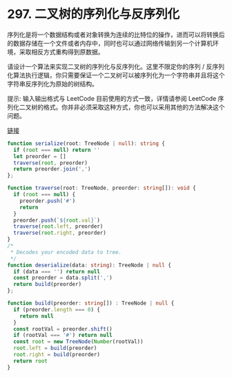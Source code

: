 # 297. 二叉树的序列化与反序列化

序列化是将一个数据结构或者对象转换为连续的比特位的操作，进而可以将转换后的数据存储在一个文件或者内存中，同时也可以通过网络传输到另一个计算机环境，采取相反方式重构得到原数据。

请设计一个算法来实现二叉树的序列化与反序列化。这里不限定你的序列 / 反序列化算法执行逻辑，你只需要保证一个二叉树可以被序列化为一个字符串并且将这个字符串反序列化为原始的树结构。

提示: 输入输出格式与 LeetCode 目前使用的方式一致，详情请参阅 LeetCode 序列化二叉树的格式。你并非必须采取这种方式，你也可以采用其他的方法解决这个问题。

[链接](https://leetcode-cn.com/problems/serialize-and-deserialize-binary-tree)

```ts
function serialize(root: TreeNode | null): string {
  if (root === null) return ''
  let preorder = []
  traverse(root, preorder)
  return preorder.join(',')
};

function traverse(root: TreeNode, preorder: string[]): void {
  if (root === null) {
    preorder.push('#')
    return
  }
  preorder.push(`${root.val}`)
  traverse(root.left, preorder)
  traverse(root.right, preorder)
}
/*
 * Decodes your encoded data to tree.
 */
function deserialize(data: string): TreeNode | null {
  if (data === '') return null
  const preorder = data.split(',')
  return build(preorder)
};

function build(preorder: string[]) : TreeNode | null {
  if (preorder.length === 0) {
    return null
  }
  const rootVal = preorder.shift()
  if (rootVal === '#') return null
  const root = new TreeNode(Number(rootVal))
  root.left = build(preorder)
  root.right = build(preorder)
  return root
}
```
